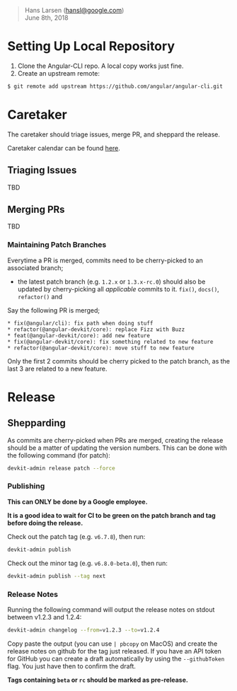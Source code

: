 > Hans Larsen (hansl@google.com)  
> June 8th, 2018  


# Setting Up Local Repository

1. Clone the Angular-CLI repo. A local copy works just fine.
1. Create an upstream remote:
  ```bash
  $ git remote add upstream https://github.com/angular/angular-cli.git
  ```

# Caretaker

The caretaker should triage issues, merge PR, and sheppard the release.

Caretaker calendar can be found [here](https://calendar.google.com/calendar?cid=Z29vZ2xlLmNvbV9zZjlvODF0NGE4NzE5ZmtiMnBoZnA4MGk2Z0Bncm91cC5jYWxlbmRhci5nb29nbGUuY29t).

## Triaging Issues
TBD

## Merging PRs
TBD

### Maintaining Patch Branches
Everytime a PR is merged, commits need to be cherry-picked to an associated branch;
* the latest patch branch (e.g. `1.2.x` or `1.3.x-rc.0`) should also be updated by cherry-picking all _applicable_
  commits to it. `fix()`, `docs()`, `refactor()` and 

Say the following PR is merged;

```text
* fix(@angular/cli): fix path when doing stuff
* refactor(@angular-devkit/core): replace Fizz with Buzz
* feat(@angular-devkit/core): add new feature
* fix(@angular-devkit/core): fix something related to new feature
* refactor(@angular-devkit/core): move stuff to new feature
```

Only the first 2 commits should be cherry picked to the patch branch, as the last 3 are related to a new feature.

# Release

## Shepparding

As commits are cherry-picked when PRs are merged, creating the release should be a matter of updating the version
numbers. This can be done with the following command (for patch):

```bash
devkit-admin release patch --force
```

### Publishing

**This can ONLY be done by a Google employee.**

**It is a good idea to wait for CI to be green on the patch branch and tag before doing the release.**

Check out the patch tag (e.g. `v6.7.8`), then run: 
```sh
devkit-admin publish
``` 

Check out the minor tag (e.g. `v6.8.0-beta.0`), then run:
```bash
devkit-admin publish --tag next
```

### Release Notes

Running the following command will output the release notes on stdout between v1.2.3 and 1.2.4:

```bash
devkit-admin changelog --from=v1.2.3 --to=v1.2.4
``` 

Copy paste the output (you can use `| pbcopy` on MacOS) and create the release notes on github for the tag just
released. If you have an API token for GitHub you can create a draft automatically by using the `--githubToken` flag.
You just have then to confirm the draft.

**Tags containing `beta` or `rc` should be marked as pre-release.**

